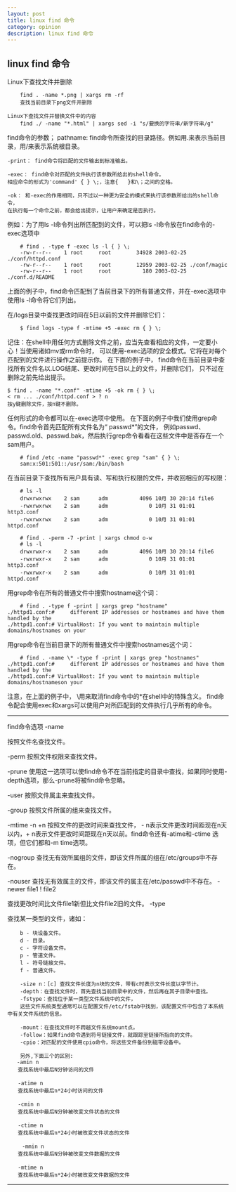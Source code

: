 ```yaml
---
layout: post
title: linux find 命令
category: opinion
description: linux find 命令
---
```


##									linux find 命令



Linux下查找文件并删除

```linux	
	find . -name *.png | xargs rm -rf
	查找当前目录下png文件并删除
 
Linux下查找文件并替换文件中的内容
	find ./ -name "*.html" | xargs sed -i "s/要换的字符串/新字符串/g"
```

find命令的参数；
	pathname: find命令所查找的目录路径。例如用.来表示当前目录，用/来表示系统根目录。
	
	-print： find命令将匹配的文件输出到标准输出。
	
	-exec： find命令对匹配的文件执行该参数所给出的shell命令。
	相应命令的形式为'command' { } \;，注意{   }和\；之间的空格。
	
	-ok： 和-exec的作用相同，只不过以一种更为安全的模式来执行该参数所给出的shell命令，
	在执行每一个命令之前，都会给出提示，让用户来确定是否执行。
	


例如：为了用ls -l命令列出所匹配到的文件，可以把ls -l命令放在find命令的-exec选项中

```linux
	# find . -type f -exec ls -l { } \;
	-rw-r--r--    1 root     root        34928 2003-02-25 ./conf/httpd.conf
	-rw-r--r--    1 root     root        12959 2003-02-25 ./conf/magic
	-rw-r--r--    1 root     root          180 2003-02-25 ./conf.d/README
```
上面的例子中，find命令匹配到了当前目录下的所有普通文件，并在-exec选项中使用ls -l命令将它们列出。

在/logs目录中查找更改时间在5日以前的文件并删除它们：

```linux
	$ find logs -type f -mtime +5 -exec rm { } \;
```
记住：在shell中用任何方式删除文件之前，应当先查看相应的文件，一定要小心！当使用诸如mv或rm命令时，
可以使用-exec选项的安全模式。它将在对每个匹配到的文件进行操作之前提示你。
在下面的例子中， find命令在当前目录中查找所有文件名以.LOG结尾、更改时间在5日以上的文件，并删除它们，
只不过在删除之前先给出提示。

```linux
$ find . -name "*.conf" -mtime +5 -ok rm { } \;
< rm ... ./conf/httpd.conf > ? n
按y键删除文件，按n键不删除。
```
任何形式的命令都可以在-exec选项中使用。
在下面的例子中我们使用grep命令。find命令首先匹配所有文件名为“ passwd*”的文件，
例如passwd、passwd.old、passwd.bak，然后执行grep命令看看在这些文件中是否存在一个sam用户。

```linux
	# find /etc -name "passwd*" -exec grep "sam" { } \;
	sam:x:501:501::/usr/sam:/bin/bash
```


在当前目录下查找所有用户具有读、写和执行权限的文件，并收回相应的写权限：

```linux
	# ls -l
	drwxrwxrwx    2 sam      adm          4096 10月 30 20:14 file6
	-rwxrwxrwx    2 sam      adm             0 10月 31 01:01 http3.conf
	-rwxrwxrwx    2 sam      adm             0 10月 31 01:01 httpd.conf
	
	# find . -perm -7 -print | xargs chmod o-w
	# ls -l
	drwxrwxr-x    2 sam      adm          4096 10月 30 20:14 file6
	-rwxrwxr-x    2 sam      adm             0 10月 31 01:01 http3.conf
	-rwxrwxr-x    2 sam      adm             0 10月 31 01:01 httpd.conf
```

用grep命令在所有的普通文件中搜索hostname这个词：

```linux
	# find . -type f -print | xargs grep "hostname"
./httpd1.conf:#     different IP addresses or hostnames and have them handled by the
./httpd1.conf:# VirtualHost: If you want to maintain multiple domains/hostnames on your
```
用grep命令在当前目录下的所有普通文件中搜索hostnames这个词：

```linux
	# find . -name \* -type f -print | xargs grep "hostnames"
./httpd1.conf:#     different IP addresses or hostnames and have them handled by the
./httpd1.conf:# VirtualHost: If you want to maintain multiple domains/hostnameson your
```
注意，在上面的例子中， \用来取消find命令中的*在shell中的特殊含义。
find命令配合使用exec和xargs可以使用户对所匹配到的文件执行几乎所有的命令。



------

find命令选项
-name 

按照文件名查找文件。

-perm 
按照文件权限来查找文件。

-prune 
使用这一选项可以使find命令不在当前指定的目录中查找，如果同时使用-depth选项，那么-prune将被find命令忽略。

-user 
按照文件属主来查找文件。

-group 
按照文件所属的组来查找文件。

-mtime -n +n 
按照文件的更改时间来查找文件， - n表示文件更改时间距现在n天以内，+ n表示文件更改时间距现在n天以前。find命令还有-atime和-ctime 选项，但它们都和-m time选项。

-nogroup 
查找无有效所属组的文件，即该文件所属的组在/etc/groups中不存在。

-nouser 
查找无有效属主的文件，即该文件的属主在/etc/passwd中不存在。
-newer file1 ! file2 

查找更改时间比文件file1新但比文件file2旧的文件。
-type 

查找某一类型的文件，诸如：

```
	b - 块设备文件。
	d - 目录。
	c - 字符设备文件。
	p - 管道文件。
	l - 符号链接文件。
	f - 普通文件。

	-size n：[c] 查找文件长度为n块的文件，带有c时表示文件长度以字节计。
	-depth：在查找文件时，首先查找当前目录中的文件，然后再在其子目录中查找。
	-fstype：查找位于某一类型文件系统中的文件，
	这些文件系统类型通常可以在配置文件/etc/fstab中找到，该配置文件中包含了本系统中有关文件系统的信息。
	
	-mount：在查找文件时不跨越文件系统mount点。
	-follow：如果find命令遇到符号链接文件，就跟踪至链接所指向的文件。
	-cpio：对匹配的文件使用cpio命令，将这些文件备份到磁带设备中。
	
	另外,下面三个的区别:
   -amin n
　　查找系统中最后N分钟访问的文件

　　-atime n
　　查找系统中最后n*24小时访问的文件

　　-cmin n
　　查找系统中最后N分钟被改变文件状态的文件

　　-ctime n
　　查找系统中最后n*24小时被改变文件状态的文件

   　-mmin n
　　查找系统中最后N分钟被改变文件数据的文件

　　-mtime n
　　查找系统中最后n*24小时被改变文件数据的文件
```
------
